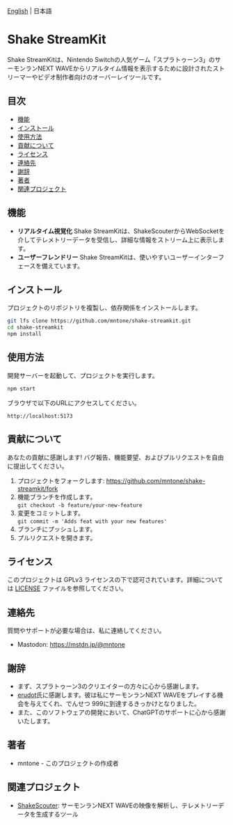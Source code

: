 [English](//github.com/mntone/shake-streamkit/blob/main/README-en.md) | 日本語

# Shake StreamKit

Shake StreamKitは、Nintendo Switchの人気ゲーム「スプラトゥーン3」のサーモンランNEXT WAVEからリアルタイム情報を表示するために設計されたストリーマーやビデオ制作者向けのオーバーレイツールです。

## 目次

* [機能](#機能)
* [インストール](#インストール)
* [使用方法](#使用方法)
* [貢献について](#貢献について)
* [ライセンス](#ライセンス)
* [連絡先](#連絡先)
* [謝辞](#謝辞)
* [著者](#著者)
* [関連プロジェクト](#関連プロジェクト)

## 機能

- **リアルタイム視覚化**  Shake StreamKitは、ShakeScouterからWebSocketを介してテレメトリーデータを受信し、詳細な情報をストリーム上に表示します。
- **ユーザーフレンドリー**  Shake StreamKitは、使いやすいユーザーインターフェースを備えています。

## インストール

プロジェクトのリポジトリを複製し、依存関係をインストールします。

```bash
git lfs clone https://github.com/mntone/shake-streamkit.git
cd shake-streamkit
npm install
```

## 使用方法

開発サーバーを起動して、プロジェクトを実行します。

```bash
npm start
```

ブラウザで以下のURLにアクセスしてください。

```
http://localhost:5173
```

## 貢献について

あなたの貢献に感謝します! バグ報告、機能要望、およびプルリクエストを自由に提出してください。

1. プロジェクトをフォークします: https://github.com/mntone/shake-streamkit/fork
2. 機能ブランチを作成します。  
   `git checkout -b feature/your-new-feature`
3. 変更をコミットします。  
   `git commit -m 'Adds feat with your new features'`
4. ブランチにプッシュします。
5. プルリクエストを開きます。

## ライセンス

このプロジェクトは GPLv3 ライセンスの下で認可されています。詳細については [LICENSE](//github.com/mntone/shake-streamkit/blob/main/LICENSE) ファイルを参照してください。

## 連絡先

質問やサポートが必要な場合は、私に連絡してください。

- Mastodon: https://mstdn.jp/@mntone

## 謝辞

- まず、スプラトゥーン3のクリエイターの方々に心から感謝します。
- [erudot](https://x.com/erudot)氏に感謝します。彼は私にサーモンランNEXT WAVEをプレイする機会を与えてくれ、でんせつ 999に到達するきっかけとなりました。
- また、このソフトウェアの開発において、ChatGPTのサポートに心から感謝いたします。

## 著者

- mntone - このプロジェクトの作成者

## 関連プロジェクト

- [ShakeScouter](//github.com/mntone/ShakeScouter): サーモンランNEXT WAVEの映像を解析し、テレメトリーデータを生成するツール
